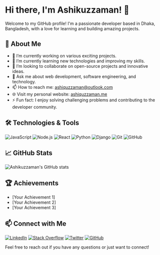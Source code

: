 # Hi there, I'm Ashikuzzaman! 👋

Welcome to my GitHub profile! I'm a passionate developer based in Dhaka, Bangladesh, with a love for learning and building amazing projects.

## 🚀 About Me

- 🔭 I’m currently working on various exciting projects.
- 🌱 I’m currently learning new technologies and improving my skills.
- 👯 I’m looking to collaborate on open-source projects and innovative ideas.
- 💬 Ask me about web development, software engineering, and technology.
- 📫 How to reach me: [ashiquzzaman@outlook.com](mailto:ashiquzzaman@outlook.com)
- 🌐 Visit my personal website: [ashiquzzaman.me](https://ashiquzzaman.me)
- ⚡ Fun fact: I enjoy solving challenging problems and contributing to the developer community.

## 🛠️ Technologies & Tools

![JavaScript](https://img.shields.io/badge/-JavaScript-black?style=flat-square&logo=javascript)
![Node.js](https://img.shields.io/badge/-Node.js-black?style=flat-square&logo=Node.js)
![React](https://img.shields.io/badge/-React-black?style=flat-square&logo=react)
![Python](https://img.shields.io/badge/-Python-black?style=flat-square&logo=python)
![Django](https://img.shields.io/badge/-Django-black?style=flat-square&logo=django)
![Git](https://img.shields.io/badge/-Git-black?style=flat-square&logo=git)
![GitHub](https://img.shields.io/badge/-GitHub-black?style=flat-square&logo=github)

## 📈 GitHub Stats

![Ashikuzzaman's GitHub stats](https://github-readme-stats.vercel.app/api?username=ashiquzzaman&show_icons=true&theme=radical)

## 🏆 Achievements

- [Your Achievement 1]
- [Your Achievement 2]
- [Your Achievement 3]

## 📫 Connect with Me

[![LinkedIn](https://img.shields.io/badge/-LinkedIn-black?style=flat-square&logo=linkedin)](https://linkedin.com/in/rajib3707)
[![Stack Overflow](https://img.shields.io/badge/-Stack%20Overflow-black?style=flat-square&logo=stackoverflow)](https://stackoverflow.com/users/3557266/ashiquzzaman?tab=profile)
[![Twitter](https://img.shields.io/badge/-Twitter-black?style=flat-square&logo=twitter)](https://twitter.com/rajib3707)
[![GitHub](https://img.shields.io/badge/-GitHub-black?style=flat-square&logo=github)](https://github.com/rajib3707)

Feel free to reach out if you have any questions or just want to connect!
